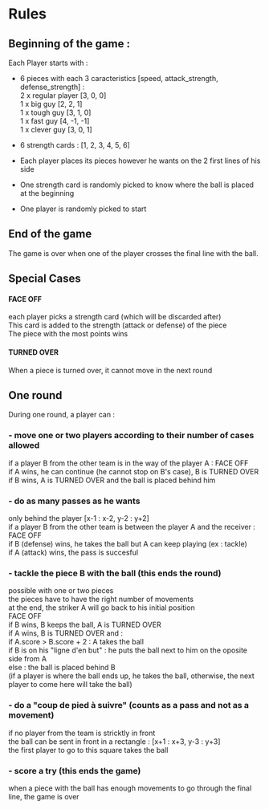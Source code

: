 # Rules

## Beginning of the game : 

Each Player starts with : 

- 6 pieces with each 3 caracteristics [speed, attack_strength, defense_strength] :   
2 x regular player [3, 0, 0]  
1 x big guy [2, 2, 1]  
1 x tough guy [3, 1, 0]  
1 x fast guy [4, -1, -1]  
1 x clever guy [3, 0, 1]  

- 6 strength cards : [1, 2, 3, 4, 5, 6]

- Each player places its pieces however he wants on the 2 first lines of his side

- One strength card is randomly picked to know where the ball is placed at the beginning

- One player is randomly picked to start

## End of the game

The game is over when one of the player crosses the final line with the ball.

## Special Cases

#### FACE OFF
each player picks a strength card (which will be discarded after)  
This card is added to the strength (attack or defense) of the piece  
The piece with the most points wins

#### TURNED OVER
When a piece is turned over, it cannot move in the next round

## One round

During one round, a player can : 

### - move one or two players according to their number of cases allowed
if a player B from the other team is in the way of the player A : FACE OFF   
 if A wins, he can continue (he cannot stop on B's case), B is TURNED OVER  
 if B wins, A is TURNED OVER and the ball is placed behind him


### - do as many passes as he wants 
only behind the player [x-1 : x-2, y-2 : y+2]  
if a player B from the other team is between the player A and the receiver : FACE OFF    
 if B (defense) wins, he takes the ball but A can keep playing (ex : tackle)  
 if A (attack) wins, the pass is succesful  


### - tackle the piece B with the ball (this ends the round)
possible with one or two pieces  
the pieces have to have the right number of movements  
at the end, the striker A will go back to his initial position  
FACE OFF    
if B wins, B keeps the ball, A is TURNED OVER  
if A wins, B is TURNED OVER and :   
  if A.score > B.score + 2 : A takes the ball  
  if B is on his "ligne d'en but" : he puts the ball next to him on the oposite side from A  
  else : the ball is placed behind B   
  (if a player is where the ball ends up, he takes the ball, otherwise, the next player to come here will take the ball)   

### - do a "coup de pied à suivre" (counts as a pass and not as a movement)
if no player from the team is stricktly in front  
the ball can be sent in front in a rectangle : [x+1 : x+3, y-3 : y+3]  
the first player to go to this square takes the ball

### - score a try (this ends the game)
when a piece with the ball has enough movements to go through the final line, the game is over
